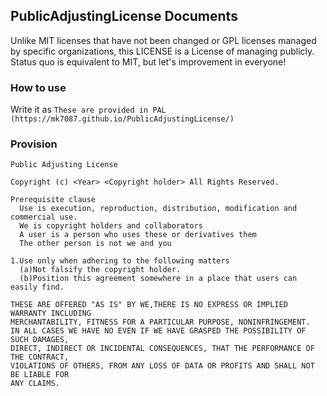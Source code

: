## PublicAdjustingLicense Documents
Unlike MIT licenses that have not been changed or GPL licenses managed by specific organizations, this LICENSE is a License of managing publicly.
Status quo is equivalent to MIT, but let's improvement in everyone!
### How to use
Write it as `These are provided in PAL (https://mk7087.github.io/PublicAdjustingLicense/)`
### Provision
```
Public Adjusting License

Copyright (c) <Year> <Copyright holder> All Rights Reserved.

Prerequisite clause
  Use is execution, reproduction, distribution, modification and commercial use.
  We is copyright holders and collaborators
  A user is a person who uses these or derivatives them
  The other person is not we and you

1.Use only when adhering to the following matters
  (a)Not falsify the copyright holder.
  (b)Position this agreement somewhere in a place that users can easily find.

THESE ARE OFFERED "AS IS" BY WE,THERE IS NO EXPRESS OR IMPLIED WARRANTY INCLUDING
MERCHANTABILITY, FITNESS FOR A PARTICULAR PURPOSE, NONINFRINGEMENT.
IN ALL CASES WE HAVE NO EVEN IF WE HAVE GRASPED THE POSSIBILITY OF SUCH DAMAGES,
DIRECT, INDIRECT OR INCIDENTAL CONSEQUENCES, THAT THE PERFORMANCE OF THE CONTRACT,
VIOLATIONS OF OTHERS, FROM ANY LOSS OF DATA OR PROFITS AND SHALL NOT BE LIABLE FOR
ANY CLAIMS.
```
